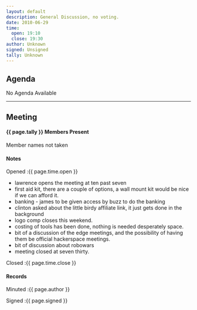 ```yaml
---
layout: default
description: General Discussion, no voting.
date: 2010-06-29
time:
  open: 19:10
  close: 19:30
author: Unknown
signed: Unsigned
tally: Unknown
---
```


## Agenda

No Agenda Available

---

## Meeting

#### {{ page.tally }} Members Present

Member names not taken

#### Notes

Opened
:{{ page.time.open }}

* lawrence opens the meeting at ten past seven
* first aid kit, there are a couple of options, a wall mount kit would
  be nice if we can afford it.
* banking - james to be given access by buzz to do the banking
* clinton asked about the little birdy affiliate link, it just gets
  done in the background
* logo comp closes this weekend.
* costing of tools has been done, nothing is needed desperately
  space.
* bit of a discussion of the edge meetings, and the possibility of
  having them be official hackerspace meetings.
* bit of discussion about robowars
* meeting closed at seven thirty.

Closed
:{{ page.time.close }}

#### Records

Minuted
:{{ page.author }}

Signed
:{{ page.signed }}
